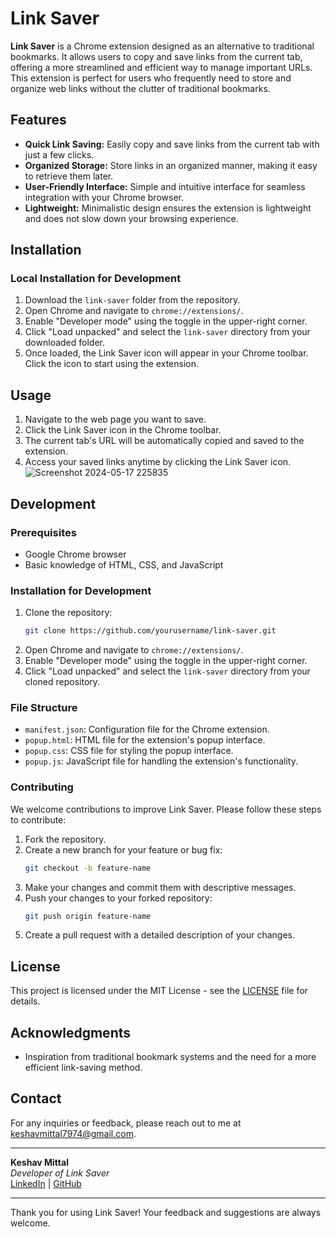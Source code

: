 
# Link Saver

**Link Saver** is a Chrome extension designed as an alternative to traditional bookmarks. It allows users to copy and save links from the current tab, offering a more streamlined and efficient way to manage important URLs. This extension is perfect for users who frequently need to store and organize web links without the clutter of traditional bookmarks.

## Features

- **Quick Link Saving:** Easily copy and save links from the current tab with just a few clicks.
- **Organized Storage:** Store links in an organized manner, making it easy to retrieve them later.
- **User-Friendly Interface:** Simple and intuitive interface for seamless integration with your Chrome browser.
- **Lightweight:** Minimalistic design ensures the extension is lightweight and does not slow down your browsing experience.


## Installation

### Local Installation for Development

1. Download the `link-saver` folder from the repository.
2. Open Chrome and navigate to `chrome://extensions/`.
3. Enable "Developer mode" using the toggle in the upper-right corner.
4. Click "Load unpacked" and select the `link-saver` directory from your downloaded folder.
5. Once loaded, the Link Saver icon will appear in your Chrome toolbar. Click the icon to start using the extension.

## Usage

1. Navigate to the web page you want to save.
2. Click the Link Saver icon in the Chrome toolbar.
3. The current tab's URL will be automatically copied and saved to the extension.
4. Access your saved links anytime by clicking the Link Saver icon.
![Screenshot 2024-05-17 225835](https://github.com/keshavmittalgit/college-project1/assets/104780745/695d02c7-337b-45ce-b9bc-a2179151e9d0)

## Development

### Prerequisites

- Google Chrome browser
- Basic knowledge of HTML, CSS, and JavaScript

### Installation for Development

1. Clone the repository:
   ```sh
   git clone https://github.com/yourusername/link-saver.git
   ```
2. Open Chrome and navigate to `chrome://extensions/`.
3. Enable "Developer mode" using the toggle in the upper-right corner.
4. Click "Load unpacked" and select the `link-saver` directory from your cloned repository.

### File Structure

- `manifest.json`: Configuration file for the Chrome extension.
- `popup.html`: HTML file for the extension's popup interface.
- `popup.css`: CSS file for styling the popup interface.
- `popup.js`: JavaScript file for handling the extension's functionality.

### Contributing

We welcome contributions to improve Link Saver. Please follow these steps to contribute:

1. Fork the repository.
2. Create a new branch for your feature or bug fix:
   ```sh
   git checkout -b feature-name
   ```
3. Make your changes and commit them with descriptive messages.
4. Push your changes to your forked repository:
   ```sh
   git push origin feature-name
   ```
5. Create a pull request with a detailed description of your changes.

## License

This project is licensed under the MIT License - see the [LICENSE](LICENSE) file for details.

## Acknowledgments

- Inspiration from traditional bookmark systems and the need for a more efficient link-saving method.

## Contact

For any inquiries or feedback, please reach out to me at keshavmittal7974@gmail.com.

---

**Keshav Mittal**  
*Developer of Link Saver*  
[LinkedIn](https://linkedin.com/in/keshav-mittal-aa40a523a) | [GitHub](https://github.com/keshavmittalgit)

---

Thank you for using Link Saver! Your feedback and suggestions are always welcome.
